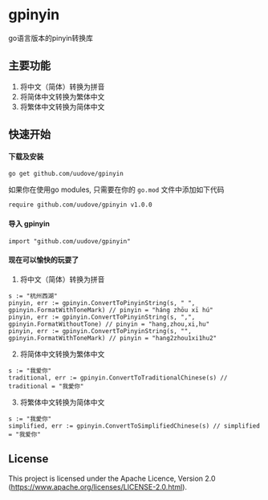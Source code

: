 # gpinyin

go语言版本的pinyin转换库


## 主要功能

1. 将中文（简体）转换为拼音
2. 将简体中文转换为繁体中文
3. 将繁体中文转换为简体中文

## 快速开始

#### 下载及安装

```
go get github.com/uudove/gpinyin
```

如果你在使用go modules, 只需要在你的 `go.mod` 文件中添加如下代码

```
require github.com/uudove/gpinyin v1.0.0
```

#### 导入 gpinyin

```
import "github.com/uudove/gpinyin"
```

#### 现在可以愉快的玩耍了

1. 将中文（简体）转换为拼音
   
```
s := "杭州西湖"
pinyin, err := gpinyin.ConvertToPinyinString(s, " ", gpinyin.FormatWithToneMark) // pinyin = "háng zhōu xī hú"
pinyin, err := gpinyin.ConvertToPinyinString(s, ",", gpinyin.FormatWithoutTone) // pinyin = "hang,zhou,xi,hu"
pinyin, err := gpinyin.ConvertToPinyinString(s, "", gpinyin.FormatWithToneMark) // pinyin = "hang2zhou1xi1hu2"
```

2. 将简体中文转换为繁体中文

```
s := "我爱你"
traditional, err := gpinyin.ConvertToTraditionalChinese(s) // traditional = "我愛你"
```

3. 将繁体中文转换为简体中文

```
s := "我愛你"
simplified, err := gpinyin.ConvertToSimplifiedChinese(s) // simplified = "我爱你"
```

## License

This project is licensed under the Apache Licence, Version 2.0 (https://www.apache.org/licenses/LICENSE-2.0.html).
